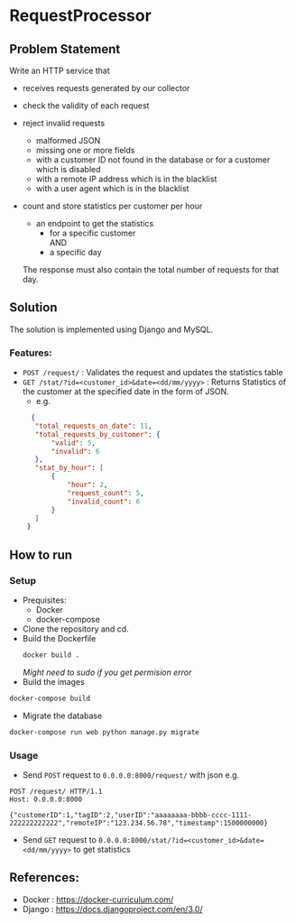 # RequestProcessor

## Problem Statement
Write an HTTP service that
- receives requests generated by our collector
- check the validity of each request
- reject invalid requests
  - malformed JSON <br>
  - missing one or more fields <br>
  - with a customer ID not found in the database or for a customer which is disabled <br>
  - with a remote IP address which is in the blacklist <br>
  - with a user agent which is in the blacklist <br>
- count and store statistics per customer per hour <br>
  - an endpoint to get the statistics <br>
    - for a specific customer  <br>
      AND <br>
    - a specific day<br>

  The response must also contain the total number of requests for that day.
    
## Solution
The solution is implemented using Django and MySQL.
### Features:
  - ```POST /request/``` : Validates the request and updates the statistics table
  - ```GET /stat/?id=<customer_id>&date=<dd/mm/yyyy>``` : Returns Statistics of the customer at the specified date in the form of JSON.
     - e.g.
     ```json
       {
        "total_requests_on_date": 11,
        "total_requests_by_customer": {
            "valid": 5,
            "invalid": 6
        },
        "stat_by_hour": [
            {
                "hour": 2,
                "request_count": 5,
                "invalid_count": 6
            }
        ]
      } 
    ```

## How to run
### Setup
- Prequisites:
  - Docker
  - docker-compose
- Clone the repository and cd.
- Build the Dockerfile
  ```bash
  docker build .
  ```
  *Might need to sudo if you get permision error*
 - Build the images
 ```bash
 docker-compose build
 ```
 - Migrate the database
 ```bash
 docker-compose run web python manage.py migrate
 ```
 ### Usage
 - Send ```POST``` request to ```0.0.0.0:8000/request/``` with json
 e.g. 
 ```
 POST /request/ HTTP/1.1
 Host: 0.0.0.0:8000
 
 {"customerID":1,"tagID":2,"userID":"aaaaaaaa-bbbb-cccc-1111-222222222222","remoteIP":"123.234.56.78","timestamp":1500000000}
 ```
 
 - Send ```GET``` request to ```0.0.0.0:8000/stat/?id=<customer_id>&date=<dd/mm/yyyy>``` to get statistics
 
 
 ## References:
  - Docker : https://docker-curriculum.com/
  - Django : https://docs.djangoproject.com/en/3.0/
 
 

